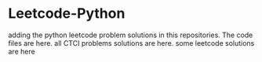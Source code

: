 # Leetcode-Python
adding the python leetcode problem solutions in this repositories. 
The code files are here.
all CTCI problems solutions are here.
some leetcode solutions are here


























































































































































































































































































































































































































































































































































































































































































































































































































































